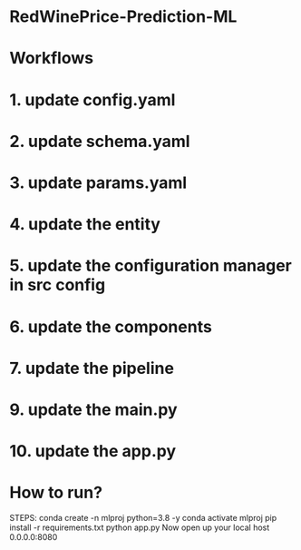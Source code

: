 # RedWinePrice-Prediction-ML

# Workflows

# 1. update config.yaml
# 2. update schema.yaml
# 3. update params.yaml
# 4. update the entity
# 5. update the configuration manager in src config
# 6. update the components
# 7. update the pipeline
# 9. update the main.py
# 10. update the app.py

# How to run?

STEPS:
conda create -n mlproj python=3.8 -y 
conda activate mlproj
pip install -r requirements.txt
python app.py
Now open up your local host 0.0.0.0:8080